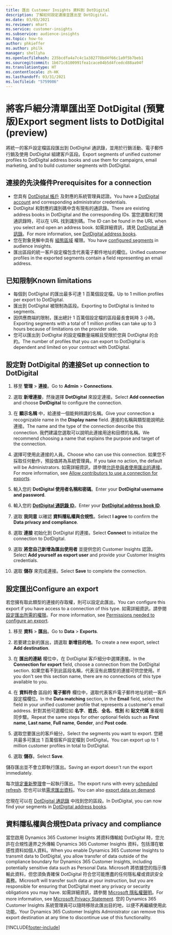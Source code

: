 ```yaml
---
title: 匯出 Customer Insights 資料到 DotDigital
description: 了解如何設定連接並匯出至 DotDigital。
ms.date: 03/03/2021
ms.reviewer: mhart
ms.service: customer-insights
ms.subservice: audience-insights
ms.topic: how-to
author: phkieffer
ms.author: philk
manager: shellyha
ms.openlocfilehash: 235bcdfa4a7c4c1a382778bd4f66c1a9f5b7beb1
ms.sourcegitcommit: 1b671c6100991fea1cace04b5d4fcedcd88aa94f
ms.translationtype: HT
ms.contentlocale: zh-HK
ms.lasthandoff: 03/31/2021
ms.locfileid: "5759986"
---
```

# <a name="export-segment-lists-to-dotdigital-preview"></a><span data-ttu-id="d9626-103">將客戶細分清單匯出至 DotDigital (預覽版)</span><span class="sxs-lookup"><span data-stu-id="d9626-103">Export segment lists to DotDigital (preview)</span></span>

<span data-ttu-id="d9626-104">將統一的客戶設定檔區段匯出到 DotDigital 通訊錄，並用於行銷活動、電子郵件行銷及使用 DotDigital 組建客戶區段。</span><span class="sxs-lookup"><span data-stu-id="d9626-104">Export segments of unified customer profiles to DotDigital address books and use them for campaigns, email marketing, and to build customer segments with DotDigital.</span></span> 

## <a name="prerequisites-for-a-connection"></a><span data-ttu-id="d9626-105">連接的先決條件</span><span class="sxs-lookup"><span data-stu-id="d9626-105">Prerequisites for a connection</span></span>

-   <span data-ttu-id="d9626-106">您具有 [DotDigital 帳戶](https://dotdigital.com/) 及對應的系統管理員認證。</span><span class="sxs-lookup"><span data-stu-id="d9626-106">You have a [DotDigital account](https://dotdigital.com/) and corresponding administrator credentials.</span></span>
-   <span data-ttu-id="d9626-107">DotDigital 和對應的識別碼中含有現有的通訊錄。</span><span class="sxs-lookup"><span data-stu-id="d9626-107">There are existing address books in DotDigital and the corresponding IDs.</span></span> <span data-ttu-id="d9626-108">當您選取和打開通訊錄時，可以在 URL 找到識別碼。</span><span class="sxs-lookup"><span data-stu-id="d9626-108">The ID can be found in the URL when you select and open an address book.</span></span> <span data-ttu-id="d9626-109">如需詳細資訊，請見 [DotDigital 通訊錄](https://support.dotdigital.com/hc/articles/212211968-Creating-an-address-book)。</span><span class="sxs-lookup"><span data-stu-id="d9626-109">For more information, see [DotDigital address books](https://support.dotdigital.com/hc/articles/212211968-Creating-an-address-book).</span></span>
-   <span data-ttu-id="d9626-110">您在對象見解中具有 [組態區域](segments.md) 權限。</span><span class="sxs-lookup"><span data-stu-id="d9626-110">You have [configured segments](segments.md) in audience insights.</span></span>
-   <span data-ttu-id="d9626-111">匯出區段的統一客戶設定檔包含代表電子郵件地址的欄位。</span><span class="sxs-lookup"><span data-stu-id="d9626-111">Unified customer profiles in the exported segments contain a field representing an email address.</span></span>

## <a name="known-limitations"></a><span data-ttu-id="d9626-112">已知限制</span><span class="sxs-lookup"><span data-stu-id="d9626-112">Known limitations</span></span>

- <span data-ttu-id="d9626-113">每個到 DotDigital 的匯出最多可達 1 百萬個設定檔。</span><span class="sxs-lookup"><span data-stu-id="d9626-113">Up to 1 million profiles per export to DotDigital.</span></span>
- <span data-ttu-id="d9626-114">匯出到 DotDigital 被限制為區段。</span><span class="sxs-lookup"><span data-stu-id="d9626-114">Exporting to DotDigital is limited to segments.</span></span>
- <span data-ttu-id="d9626-115">因供應商端的限制，匯出總計 1 百萬個設定檔的區段最長會耗時 3 小時。</span><span class="sxs-lookup"><span data-stu-id="d9626-115">Exporting segments with a total of 1 million profiles can take up to 3 hours because of limitations on the provider side.</span></span> 
- <span data-ttu-id="d9626-116">您可以匯出到 DotDigital 的設定檔數量端賴且受限於您與 DotDigital 的合約。</span><span class="sxs-lookup"><span data-stu-id="d9626-116">The number of profiles that you can export to DotDigital is dependent and limited on your contract with DotDigital.</span></span>

## <a name="set-up-connection-to-dotdigital"></a><span data-ttu-id="d9626-117">設定對 DotDigital 的連接</span><span class="sxs-lookup"><span data-stu-id="d9626-117">Set up connection to DotDigital</span></span>

1. <span data-ttu-id="d9626-118">移至 **管理** > **連接**。</span><span class="sxs-lookup"><span data-stu-id="d9626-118">Go to **Admin** > **Connections**.</span></span>

1. <span data-ttu-id="d9626-119">選取 **新增連接**，然後選擇 **DotDigital** 來設定連接。</span><span class="sxs-lookup"><span data-stu-id="d9626-119">Select **Add connection** and choose **DotDigital** to configure the connection.</span></span>

1. <span data-ttu-id="d9626-120">在 **顯示名稱** 中，給連接一個能夠辨識的名稱。</span><span class="sxs-lookup"><span data-stu-id="d9626-120">Give your connection a recognizable name in the **Display name** field.</span></span> <span data-ttu-id="d9626-121">連接的名稱與類型能說明此連接。</span><span class="sxs-lookup"><span data-stu-id="d9626-121">The name and the type of the connection describe this connection.</span></span> <span data-ttu-id="d9626-122">我們建議您選取可以說明此連接用途和目標的名稱。</span><span class="sxs-lookup"><span data-stu-id="d9626-122">We recommend choosing a name that explains the purpose and target of the connection.</span></span>

1. <span data-ttu-id="d9626-123">選擇可使用此連接的人員。</span><span class="sxs-lookup"><span data-stu-id="d9626-123">Choose who can use this connection.</span></span> <span data-ttu-id="d9626-124">如果您不採取任何動作，預設值將為系統管理員。</span><span class="sxs-lookup"><span data-stu-id="d9626-124">If you take no action, the default will be Administrators.</span></span> <span data-ttu-id="d9626-125">如需詳細資訊，請參閱[允許參與者使用匯出的連接](connections.md#allow-contributors-to-use-a-connection-for-exports)。</span><span class="sxs-lookup"><span data-stu-id="d9626-125">For more information, see [Allow contributors to use a connection for exports](connections.md#allow-contributors-to-use-a-connection-for-exports).</span></span>

1. <span data-ttu-id="d9626-126">輸入您的 **DotDigital 使用者名稱和密碼**。</span><span class="sxs-lookup"><span data-stu-id="d9626-126">Enter your **DotDigital username and password**.</span></span>

1. <span data-ttu-id="d9626-127">輸入您的 **[DotDigital 通訊錄 ID](https://support.dotdigital.com/hc/articles/212211968-Creating-an-address-book)**。</span><span class="sxs-lookup"><span data-stu-id="d9626-127">Enter your **[DotDigital address book ID](https://support.dotdigital.com/hc/articles/212211968-Creating-an-address-book)**.</span></span>

1. <span data-ttu-id="d9626-128">選取 **我同意** 以確認 **資料隱私權與合規性**。</span><span class="sxs-lookup"><span data-stu-id="d9626-128">Select **I agree** to confirm the **Data privacy and compliance**.</span></span>

1. <span data-ttu-id="d9626-129">選取 **連接** 初始化到 DotDigital 的連接。</span><span class="sxs-lookup"><span data-stu-id="d9626-129">Select **Connect** to initialize the connection to DotDigital.</span></span>

1. <span data-ttu-id="d9626-130">選取 **將您自己新增為匯出使用者** 並提供您的 Customer Insights 認證。</span><span class="sxs-lookup"><span data-stu-id="d9626-130">Select **Add yourself as export user** and provide your Customer Insights credentials.</span></span>

1. <span data-ttu-id="d9626-131">選取 **儲存** 來完成連接。</span><span class="sxs-lookup"><span data-stu-id="d9626-131">Select **Save** to complete the connection.</span></span> 

## <a name="configure-an-export"></a><span data-ttu-id="d9626-132">設定匯出</span><span class="sxs-lookup"><span data-stu-id="d9626-132">Configure an export</span></span>

<span data-ttu-id="d9626-133">若您擁有取此類型的連接的存取權，則可以設定此匯出。</span><span class="sxs-lookup"><span data-stu-id="d9626-133">You can configure this export if you have access to a connection of this type.</span></span> <span data-ttu-id="d9626-134">如需詳細資訊，請參閱[設定匯出所需的權限](export-destinations.md#set-up-a-new-export)。</span><span class="sxs-lookup"><span data-stu-id="d9626-134">For more information, see [Permissions needed to configure an export](export-destinations.md#set-up-a-new-export).</span></span>

1. <span data-ttu-id="d9626-135">移至 **資料** > **匯出**。</span><span class="sxs-lookup"><span data-stu-id="d9626-135">Go to **Data** > **Exports**.</span></span>

1. <span data-ttu-id="d9626-136">若要建立新的匯出，請選取 **新增目的地**。</span><span class="sxs-lookup"><span data-stu-id="d9626-136">To create a new export, select **Add destination**.</span></span>

1. <span data-ttu-id="d9626-137">在 **匯出的連結** 欄位中，在 DotDigital 客戶細分中選擇連接。</span><span class="sxs-lookup"><span data-stu-id="d9626-137">In the **Connection for export** field, choose a connection from the DotDigital section.</span></span> <span data-ttu-id="d9626-138">如果您看不到此區段名稱，代表沒有此類型的連接可供您使用。</span><span class="sxs-lookup"><span data-stu-id="d9626-138">If you don't see this section name, there are no connections of this type available to you.</span></span>


1. <span data-ttu-id="d9626-139">在 **資料符合** 區段的 **電子郵件** 欄位中，選取代表客戶電子郵件地址的統一客戶設定檔欄位。</span><span class="sxs-lookup"><span data-stu-id="d9626-139">In the **Data matching** section, in the **Email** field, select the field in your unified customer profile that represents a customer's email address.</span></span> <span data-ttu-id="d9626-140">針對其他可選欄位如 **名字**、**姓氏**、**全名**、**性別** 和 **貼文代碼** 重複相同步驟。</span><span class="sxs-lookup"><span data-stu-id="d9626-140">Repeat the same steps for other optional fields such as **First name**, **Last name**, **Full name**, **Gender**, and **Post code**.</span></span>

1. <span data-ttu-id="d9626-141">選取您要匯出的客戶細分。</span><span class="sxs-lookup"><span data-stu-id="d9626-141">Select the segments you want to export.</span></span> <span data-ttu-id="d9626-142">您總共最多可匯出 1 百萬個客戶設定檔到 DotDigital。</span><span class="sxs-lookup"><span data-stu-id="d9626-142">You can export up to 1 million customer profiles in total to DotDigital.</span></span>

1. <span data-ttu-id="d9626-143">選取 **儲存**。</span><span class="sxs-lookup"><span data-stu-id="d9626-143">Select **Save**.</span></span>

<span data-ttu-id="d9626-144">儲存匯出並不會立即執行匯出。</span><span class="sxs-lookup"><span data-stu-id="d9626-144">Saving an export doesn't run the export immediately.</span></span>

<span data-ttu-id="d9626-145">每次[排定重新整理](system.md#schedule-tab)會一起執行匯出。</span><span class="sxs-lookup"><span data-stu-id="d9626-145">The export runs with every [scheduled refresh](system.md#schedule-tab).</span></span> <span data-ttu-id="d9626-146">您也可以依[需求匯出資料](export-destinations.md#run-exports-on-demand)。</span><span class="sxs-lookup"><span data-stu-id="d9626-146">You can also [export data on demand](export-destinations.md#run-exports-on-demand).</span></span> 
 
<span data-ttu-id="d9626-147">您現在可以在 [DotDigital 通訊錄](https://support.dotdigital.com/hc/articles/212211968-Creating-an-address-book) 中找到您的區段。</span><span class="sxs-lookup"><span data-stu-id="d9626-147">In DotDigital, you can now find your segments in [DotDigital address books](https://support.dotdigital.com/hc/articles/212211968-Creating-an-address-book).</span></span>


## <a name="data-privacy-and-compliance"></a><span data-ttu-id="d9626-148">資料隱私權與合規性</span><span class="sxs-lookup"><span data-stu-id="d9626-148">Data privacy and compliance</span></span>

<span data-ttu-id="d9626-149">當您啟用 Dynamics 365 Customer Insights 將資料傳輸給 DotDigital 時，您允許在合規性邊界之外傳輸 Dynamics 365 Customer Insights 資料，包括潛在敏感性資料如個人資料。</span><span class="sxs-lookup"><span data-stu-id="d9626-149">When you enable Dynamics 365 Customer Insights to transmit data to DotDigital, you allow transfer of data outside of the compliance boundary for Dynamics 365 Customer Insights, including potentially sensitive data such as Personal Data.</span></span> <span data-ttu-id="d9626-150">Microsoft 將依據您的指示傳輸此資料，但您須負責確保 DotDigital 符合您可能應盡的任何隱私權或資訊安全義務。</span><span class="sxs-lookup"><span data-stu-id="d9626-150">Microsoft will transfer such data at your instruction, but you are responsible for ensuring that DotDigital meet any privacy or security obligations you may have.</span></span> <span data-ttu-id="d9626-151">如需詳細資訊，請參閱 [Microsoft 隱私權聲明](https://go.microsoft.com/fwlink/?linkid=396732)。</span><span class="sxs-lookup"><span data-stu-id="d9626-151">For more information, see [Microsoft Privacy Statement](https://go.microsoft.com/fwlink/?linkid=396732).</span></span>
<span data-ttu-id="d9626-152">您的 Dynamics 365 Customer Insights 系統管理員可以隨時移除此匯出目的地，以便不再繼續使用此功能。</span><span class="sxs-lookup"><span data-stu-id="d9626-152">Your Dynamics 365 Customer Insights Administrator can remove this export destination at any time to discontinue use of this functionality.</span></span>


[!INCLUDE[footer-include](../includes/footer-banner.md)]

